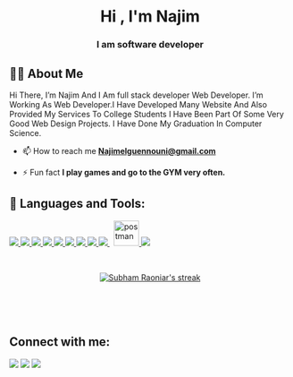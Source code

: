 
<h1 align="center">Hi , I'm Najim</h1>
<h3 align="center">I am software developer</h3>

## 🙋‍♂️ About Me

Hi There, I’m Najim And I Am full stack developer Web Developer.  I’m Working As Web Developer.I Have Developed Many Website And Also Provided My Services To College Students  I Have Been Part Of Some Very Good Web Design Projects. I Have Done My Graduation In Computer Science.


- 📫 How to reach me **Najimelguennouni@gmail.com**

- ⚡ Fun fact **I play games and go to the GYM very often.**

## 🚀 Languages and Tools:

<p align="left"> 
    <a href="https://www.w3.org/html/" target="_blank"> <img src="https://img.icons8.com/color/48/000000/html-5.png"/> </a> 
    <a href="https://www.w3schools.com/css/" target="_blank"> <img src="https://img.icons8.com/color/48/000000/css3.png"/> </a> 
                <a href="https://sass-lang.com/" target="_blank"> <img src="https://img.icons8.com/color/48/000000/sass.png"/> </a> 
    <a href="https://getbootstrap.com" target="_blank"> <img src="https://img.icons8.com/color/48/000000/bootstrap.png"/> </a> 
        <a href="https://developer.mozilla.org/en-US/docs/Web/JavaScript" target="_blank"> <img src="https://img.icons8.com/color/48/000000/javascript.png"/> </a>
        <a href="https://www.php.net/" target="_blank"> <img src="https://img.icons8.com/color/48/000000/php.png"/> </a> 
                    <a href="https://symfony.com/" target="_blank"> <img src="https://img.icons8.com/color/48/000000/symfony.png"/> </a> 
       <a href="https://www.python.org" target="_blank"> <img src="https://img.icons8.com/color/48/000000/python.png"/> </a> 
    <a style="padding-right:8px;" href="https://www.mysql.com/" target="_blank"> <img src="https://img.icons8.com/fluent/50/000000/mysql-logo.png"/> </a>
    <a href="https://postman.com" target="_blank"> <img src="https://www.vectorlogo.zone/logos/getpostman/getpostman-icon.svg" alt="postman" width="45" height="45"/> </a>   
        <a href="https://git-scm.com/" target="_blank"> <img src="https://img.icons8.com/color/48/000000/git.png"/> </a> 




</p>

<!-- [![React Badge](https://img.shields.io/badge/-React-61DBFB?style=for-the-badge&labelColor=black&logo=react&logoColor=61DBFB)](#)  [![Javascript Badge](https://img.shields.io/badge/-Javascript-F0DB4F?style=for-the-badge&labelColor=black&logo=javascript&logoColor=F0DB4F)](#) [![Typescript Badge](https://img.shields.io/badge/-Typescript-007acc?style=for-the-badge&labelColor=black&logo=typescript&logoColor=007acc)](#) [![Nodejs Badge](https://img.shields.io/badge/-Nodejs-3C873A?style=for-the-badge&labelColor=black&logo=node.js&logoColor=3C873A)](#) [![GraphQL Badge](https://img.shields.io/badge/-GraphQl-e535ab?style=for-the-badge&labelColor=black&logo=node.js&logoColor=e535ab)](#) -->
<br/>

<p align="center">
    <a href="https://github.com/najim-el-guennouni/github-readme-streak-stats">
        <img title="🔥 Get streak stats for your profile at git.io/streak-stats" alt="Subham Raoniar's streak" src="https://github-readme-streak-stats.herokuapp.com/?user=najim-el-guennouni&theme=black-ice&hide_border=true&stroke=0000&background=060A0CD0"/>
    </a>
</p>


<br/>



<br/>
<br/>

## Connect with me:

<p align="left">

<a href = "https://www.linkedin.com/in/najim-el-guennouni-437183177/"><img src="https://img.icons8.com/fluent/48/000000/linkedin.png"/></a>
<a href = "https://twitter.com/guennouni_najim"><img src="https://img.icons8.com/fluent/48/000000/twitter.png"/></a>
<a href = "https://www.instagram.com/najim_el_guennounii/"><img src="https://img.icons8.com/fluent/48/000000/instagram-new.png"/></a>

</p>



